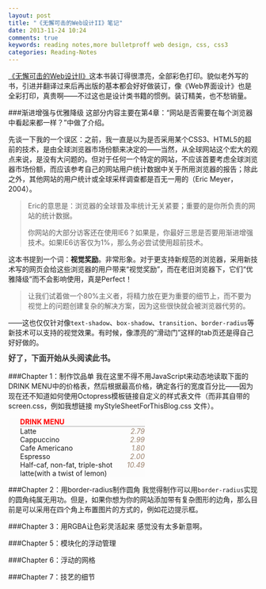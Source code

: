 ```yaml
---
layout: post
title: "《无懈可击的Web设计II》笔记"
date: 2013-11-24 10:24
comments: true
keywords: reading notes,more bulletproff web design, css, css3
categories: Reading-Notes
---
```

<script type="text/javascript">
$(document).ready(function(){
	generateVisualization();
});
</script>
<a href="http://book.douban.com/subject/4935289/" target="_blank" title="去豆瓣看看这本书~~">《无懈可击的Web设计II》</a>这本书装订得很漂亮，全部彩色打印。貌似老外写的书，引进并翻译过来后再出版的基本都会好好做装订，像《Web界面设计》也是全彩打印，真贵啊——不过这也是设计类书籍的惯例。装订精美，也不愁销量。

###渐进增强与优雅降级
这部分内容主要在第4章：“网站是否需要在每个浏览器中看起来都一样？”中做了介绍。

先谈一下我的一个误区：之前，我一直是以为是否采用某个CSS3、HTML5的超前的技术，是由全球浏览器市场份额来决定的——当然，从全球网站这个宏大的观点来说，是没有大问题的。但对于任何一个特定的网站，不应该首要考虑全球浏览器市场份额，而应该参考自己的网站用户统计数据中关于所用浏览器的报告；除此之外，其他网站的用户统计或全球采样调查都是百无一用的（Eric Meyer，2004）。
<!-- more -->

> Eric的意思是：浏览器的全球普及率统计无关紧要；重要的是你所负责的网站的统计数据。
> 
> 你网站的大部分访客还在使用IE6？如果是，你最好三思是否要用渐进增强技术。如果IE6访客仅为1%，那么务必尝试使用超前技术。

这本书提到一个词：<strong>视觉奖励</strong>。非常形象。对于更支持新规范的浏览器，采用新技术写的网页会给这些浏览器的用户带来“视觉奖励”，而在老旧浏览器下，它们“优雅降级”而不会影响使用，真是Perfect！

> 让我们试着做一个80%主义者，将精力放在更为重要的细节上，而不要为视觉上的问题创建复杂的解决方案，因为这些很快就会被浏览器代劳的。

——这也仅仅针对像`text-shadow`、`box-shadow`、`transition`、`border-radius`等新技术可以支持的视觉效果。有时候，像漂亮的“滑动门”这样的tab页还是得自己好好做的。

<p style="font-weight:bold;font-size:1.1em;line-height:1.1em;color:#363636;">好了，下面开始从头阅读此书。</p>

###Chapter 1：制作饮品单
我在这里不得不用JavaScript来动态地读取下面的DRINK MENU中的价格表，然后根据最高价格，确定各行的宽度百分比——因为现在还不知道如何使用Octopress模板链接自定义的样式表文件（而非其自带的screen.css，例如我想链接 myStyleSheetForThisBlog.css 文件）。

<ul id="chapter_one_ul" style="list-style-type:none;width:50%;background-color:#fcfcfc;">
<li style="font-weight:bold;color:red;border-bottom:2px solid #cccccc;">DRINK MENU</li>
<li style="position:relative;top:0;left:0;"><span class="menu_item"><em class="price" style="float:right;color:#9c836e;">2.79</em>Latte</span><span class="price_bar"></span></li>
<li style="position:relative;top:0;left:0;"><span class="menu_item"><em class="price" style="float:right;color:#9c836e;">2.99</em>Cappuccino</span><span class="price_bar"></span></li>
<li style="position:relative;top:0;left:0;"><span class="menu_item"><em class="price" style="float:right;color:#9c836e;">1.80</em>Cafe Americano</span><span class="price_bar"></span></li>
<li style="position:relative;top:0;left:0;"><span class="menu_item"><em class="price" style="float:right;color:#9c836e;">2.00</em>Espresso</span><span class="price_bar"></span></li>
<li style="position:relative;top:0;left:0;"><span class="menu_item"><em class="price" style="float:right;color:#9c836e;">10.49</em>Half-caf, non-fat, triple-shot latte(with a twist of lemon)</span><span class="price_bar"></span></li>
</ul>
<script type="text/javascript">
function generateVisualization(){
	var ems = $('#chapter_one_ul em.price'),
		spans = $('#chapter_one_ul span.price_bar'),
		menu_items = $('#chapter_one_ul span.menu_item'),
		span_length = [],
		MAX_PRICE=0,
		current_span,
		current_price;

	menu_items.each(function(i,e){
		$(e).attr('style','display:block;padding:7px;z-index:2;border-bottom:1px solid #f3f2e8;position:relative;top:0;left:0;cursor:default;');
	});

	for(var i=0,length=ems.length;i<length;i++){
		current_price = parseFloat($(ems[i]).text());
		span_length.push(current_price);
		MAX_PRICE = MAX_PRICE>current_price ? MAX_PRICE : current_price;
	}

	for(i=0;i<length;i++){
		current_span = $(spans[i]);
		current_span.attr('style','display:block;background-color:#87F664;position:absolute;top:0;left:0;height:100%;z-index:1;width:'+span_length[i]/MAX_PRICE*100+'%');
	}
}
</script>

###Chapter 2：用border-radius制作圆角
我觉得制作可以用`border-radius`实现的圆角纯属无用功。但是，如果你想为你的网站添加带有复杂图形的边角，那么目前是可以采用在四个角上布置图片的方式的，例如花边提示框。

###Chapter 3：用RGBA让色彩灵活起来
感觉没有太多新意啊。

###Chapter 5：模块化的浮动管理

###Chapter 6：浮动的网格

###Chapter 7：技艺的细节